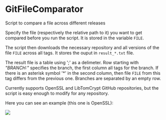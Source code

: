 # GitFileComparator
Script to compare a file across different releases

Specify the file (respectively the relative path to it) you want to get compared before you run the script. It is stored in the variable `FILE`.

The script then downloads the necessary repository and all versions of the file `FILE` across all tags. It stores the ouput in `result_*.txt` file. 

The result file is a table using ';' as a delimeter. Row starting with *"BRANCH:"* specifies the branch, the first column all tags for the branch. If there is an asterisk symbol '\*' in the second column, then file `FILE` from this tag differs from the previous one. Branches are separated by an empty row. 

Currently supports OpenSSL and LibTomCrypt GitHub repositories, but the script is easy enough to modify for any repository.

Here you can see an example (this one is OpenSSL):

<img src="http://i.imgur.com/5x2Kdnm.png?1" />
